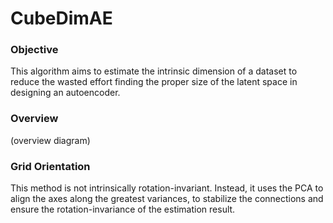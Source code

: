 # CubeDimAE


### Objective

This algorithm aims to estimate the intrinsic dimension of a dataset to reduce the wasted effort finding the proper size of the latent space in designing an autoencoder.


### Overview

(overview diagram)


### Grid Orientation

This method is not intrinsically rotation-invariant. Instead, it uses the PCA to align the axes along the greatest variances, to stabilize the connections and ensure the rotation-invariance of the estimation result.
